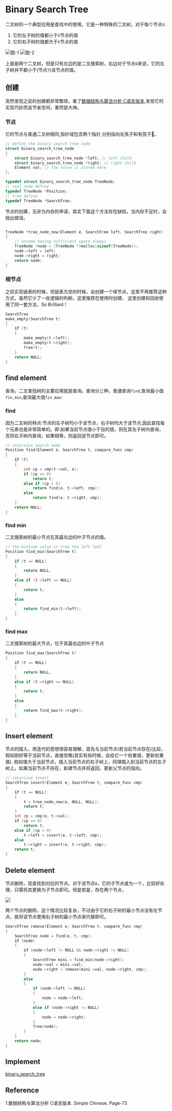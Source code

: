 # Binary Search Tree

二叉树的一个典型应用是查找中的使用，它是一种特殊的二叉树，对于每个节点`X`:

1. 它的左子树的值都小于`X`节点的值
2. 它的右子树的值都大于`X`节点的值

![图-1](../asserts/binary_search_tree/binary_search_tree_1.png)
![图-2](../asserts/binary_search_tree/binary_search_tree_2.png)


上面是两个二叉树，但是只有左边的是二叉搜索树，右边对于节点`6`来说，它的左子树并不都小于(节点`7`)该节点的值。


## 创建

突然发现之前的创建都非常繁琐，看了[数据结构与算法分析 C语言版本](#refrence_1),发现它的实现巧妙而且节省空间，果然是大神。

### 节点

它的节点与普通二叉树相同,指针域包含两个指针,分别指向左孩子和有孩子🐸。

```c
// define the binary search tree node
struct binary_search_tree_node
{
    struct binary_search_tree_node *left; // left child
    struct binary_search_tree_node *right; // right child
    Element val; // the value is stored here
};

typedef struct binary_search_tree_node TreeNode;
// real node define
typedef TreeNode *Position;
// tree define
typedef TreeNode *SearchTree;

```

节点的创建，无非为内存的申请，其实下面这个方法存在缺陷，当内存不足时，会抛出错误。

```c

TreeNode *tree_node_new(Element e, SearchTree left, SearchTree right)
{
    // assume having sufficient space always
    TreeNode *node = (TreeNode *)malloc(sizeof(TreeNode));
    node->left = left;
    node->right = right;
    return node;
}

```


### 根节点

之前实现链表的时候，但链表为空的时候，会创建一个哑节点，这里不再推荐这种方式，虽然它少了一些逻辑的判断。这里推荐在使用时创建。
这里创建和回收使用了同一套方法，So Brilliant !

```c
SearchTree
make_empty(SearchTree t)
{
    if (t)
    {
        make_empty(t->left);
        make_empty(t->right);
        free(t);
    }
    return NULL;
}

```

## find element

查询，二叉查找树的主要应用就是查询。查询分三种，普通查询`find`,查询最小值`fin_min`,查询最大值`fin_max`:

### find
因为二叉树的特点:节点的左子树均小于该节点，右子树均大于该节点,因此查找每个元素也是非常简单的。即:如果当前节点值小于目的值，则在其左子树内查询，否则右子树内查询，如果相等，则返回该节点即可。

```c
// recursive search node
Position find(Element e, SearchTree t, compare_func cmp)
{
    if (t)
    {
        int cp = cmp(t->val, e);
        if (cp == 0)
            return t;
        else if (cp > 0)
            return find(e, t->left, cmp);
        else
            return find(e, t->right, cmp);
    }
    return NULL;
}
```

### find min

二叉搜索树的最小节点在其最左边的叶子节点的值。

```c
// the mininum value in tree the left leaf
Position find_min(SearchTree t)
{
    if (t == NULL)
    {
        return NULL;
    }
    else if (t->left == NULL)
    {
        return t;
    }
    else
    {
        return find_min(t->left);
    }
}

```

### find max

二叉搜索树的最大节点，位于其最右边的叶子节点

```c
Position find_max(SearchTree t)
{
    if (t == NULL)
    {
        return NULL;
    }
    else if (t->right == NULL)
    {
        return t;
    }
    else
    {
        return find_max(t->right);
    }
}

```




## Insert element

节点的插入，用迭代的思想很容易理解，首先与当前节点(若当前节点存在)比较，假如刚好等于当前节点，直接忽略(其实有些时候，会给它一个权重值，更新权重值).
假如值大于当前节点，插入当前节点的右子树上，同理插入到当前节点的左子树上。如果当前节点不存在，新建节点并将返回，更新父节点的指向。

```c
// recursive insert
SearchTree insert(Element e, SearchTree t, compare_func cmp)
{
    if (t == NULL)
    {
        t = tree_node_new(e, NULL, NULL);
        return t;
    }
    int cp = cmp(e, t->val);
    if (cp == 0)
        return t;
    else if (cp < 0)
        t->left = insert(e, t->left, cmp);
    else
        t->right = insert(e, t->right, cmp);
    return t;
}

```


## Delete element

节点删除，现查找到对应的节点。对于该节点`A`，它的子节点或为一个，比较好处理，只需将其更换为子节点即可。但是若是，存在两个节点，

![](../asserts/binary_search_tree/delete_one.png)


两个节点的删除，这个情况比较复杂，不过由于它的右子树的最小节点没有左节点，故将该节点使用右子树的最小节点来代替即可。

```c
SearchTree remove(Element e, SearchTree t, compare_func cmp)
{
    SearchTree node = find(e, t, cmp);
    if (node)
    {
        if (node->left != NULL && node->right != NULL)
        {
            SearchTree mini = find_min(node->right);
            node->val = mini->val;
            node->right = remove(mini->val, node->right, cmp);
        }
        else
        {
            if (node->left != NULL)
            {
                node = node->left;
            }
            else if (node->right != NULL)
            {
                node = node->right;
            }
            free(node);
        }
    }
    return node;
}


```


## Implement

[binary_search_tree](../src/binary_search_tree.c)


## Reference

1.<span id="refrence_1">数据结构与算法分析 C语言版本. Simple Chinese. Page-73</span>
